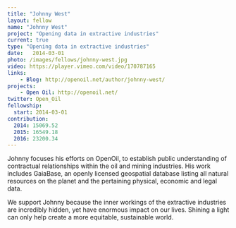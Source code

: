 ```yaml
---
title: "Johnny West"
layout: fellow
name: "Johnny West"
project: "Opening data in extractive industries"
current: true
type: "Opening data in extractive industries"
date:   2014-03-01
photo: /images/fellows/johnny-west.jpg
video: https://player.vimeo.com/video/170787165
links:
    - Blog: http://openoil.net/author/johnny-west/
projects:
    - Open Oil: http://openoil.net/
twitter: Open_Oil
fellowship:
  start: 2014-03-01
contribution:
  2014: 15069.52
  2015: 16549.18
  2016: 23200.34
---
```


Johnny focuses his efforts on OpenOil, to establish public understanding of contractual relationships within the oil and mining industries. His work includes GaiaBase, an openly licensed geospatial database listing all natural resources on the planet and the pertaining physical, economic and legal data.

We support Johnny because the inner workings of the extractive industries are incredibly hidden, yet have enormous impact on our lives. Shining a light can only help create a more equitable, sustainable world.
